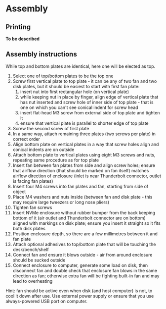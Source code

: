 # Assembly

## Printing

**To be described**

## Assembly instructions

While top and bottom plates are identical, here one will be elected as top.

1. Select one of top/bottom plates to be the top one
2. Screw first vertical plate to top plate - it can be any of two fan and two disk plates, but it should be easiest to start with first fan plate:
   1. insert nut into first rectangular hole (on vertical plate)
   2. while keeping nut in place by finger, align edge of vertical plate that has nut inserted and screw hole of inner side of top plate - that is one on which you can't see conical indent for screw head
   3. insert flat-head M3 screw from external side of top plate and tighten it
   4. ensure that vertical plate is parallel to shorter edge of top plate
3. Screw the second screw of first plate 
4. In a same way, attach remaining three plates (two screws per plate) in correct order
5. Align bottom plate on vertical plates in a way that screw holes align and conical indents are on outside
6. Attach bottom plate to vertical plates using eight M3 screws and nuts, repeating same procedure as for top plate
7. Insert fan between fan plates from side and align screw holes; ensure that airflow direction (that should be marked on fan itself) matches airflow direction of enclosure (inlet is near Thunderbolt connector, outlet is facing fan plates)
8. Insert four M4 screws into fan plates and fan, starting from side of object
9. Place M4 washers and nuts inside (between fan and disk plate - this may require large tweezers or long nose pliers)
10. Tighten fan screws
11. Insert NVMe enclosure without rubber bumper from the back keeping bottom of it (air outlet and Thunderbolt connector are on bottom) aligned with markings on disk plate; ensure you insert it straight so it fits both disk plates
12. Position enclosure depth, so there are a few millimetres between it and fan plate
13. Attach optional adhesives to top/bottom plate that will be touching the desk/bench/shelf
14. Connect fan and ensure it blows outside - air from around enclosure should be sucked outside
15. Connect enclosure to computer, generate some load on disk, then disconnect fan and double check that enclosure fan blows in the same direction as fan; otherwise extra fan will be fighting built-in fan and may lead to overheating

Hint: fan should be active even when disk (and host computer) is not, to cool it down after use. Use external power supply or ensure that you use always-powered USB port on computer.
